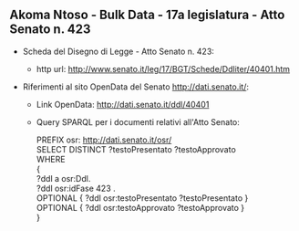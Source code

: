 ## Akoma Ntoso - Bulk Data - 17a legislatura - Atto Senato n. 423 ##

* Scheda del Disegno di Legge - Atto Senato n. 423:
	* http url: http://www.senato.it/leg/17/BGT/Schede/Ddliter/40401.htm

* Riferimenti al sito OpenData del Senato http://dati.senato.it/:
	* Link OpenData: http://dati.senato.it/ddl/40401
	* Query SPARQL per i documenti relativi all'Atto Senato:

        PREFIX osr: <http://dati.senato.it/osr/>  
		SELECT DISTINCT ?testoPresentato ?testoApprovato  
		WHERE  
		{  
		    ?ddl a osr:Ddl.  
		    ?ddl osr:idFase 423 .  
		    OPTIONAL { ?ddl osr:testoPresentato ?testoPresentato }  
		    OPTIONAL { ?ddl osr:testoApprovato ?testoApprovato }  
		}
		